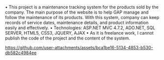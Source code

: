 • This project is a maintenance tracking system for the products sold by the company. The main purpose of the website is to help GAP manage and follow the maintenance of its products. With this system, company can keep records of service dates, maintenance details, and product information easily and effectively. 
• Technologies: ASP.NET MVC 4.7.2, ADO.NET, SQL SERVER, HTML5, CSS3, JQUERY, AJAX
• As it is freelance work, I cannot publish the code of the project and the content of the system.

https://github.com/user-attachments/assets/bca1be16-5134-4853-b530-db582c4984ee

